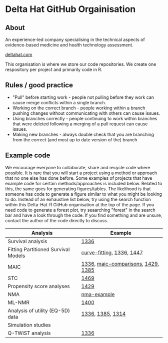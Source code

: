 # Delta Hat GitHub Orgainisation

## About 

An experience-led company specialising in the technical aspects of evidence-based medicine and health technology assessment. 

[deltahat.com](www.deltahat.com)

This organisation is where we store our code repositories. We create one respository per project and primarily code in R. 

## Rules / good practice 

- "Pull" before starting work - people not pulling before they work can cause merge conflicts within a single branch.
- Working on the correct branch - people  working within a branch pushing changes without communicating with others can cause issues.
- Using branches correctly - people continuing to work within branches that were deleted following a merging of a pull request can cause issues.
- Making new branches - always double check that you are branching from the correct (and most up to date version of the) branch

## Example code

We encourage everyone to collaborate, share and recycle code where possible. It is rare that you will start a project using a method or approach that no one else has done before. Some examples of projects that have example code for certain methods/approaches is included below. Related to this, the same goes for generating figures/tables. The likelihood is that someone has code to generate a figure similar to what you might be looking to do. Instead of an exhaustive list below, try using the search function within this Delta-Hat-R GitHub organisation at the top of the page. If you need code to generate a forest plot, try seaarching "forest" in the search bar and have a look through the code. If you find something and are unsure, contact the author of the code directly to discuss.

| **Analysis**                                  | **Example**                                                                                                                                                                                                                     |
|-----------------------------------------------|---------------------------------------------------------------------------------------------------------------------------------------------------------------------------------------------------------------------------------|
| Survival analysis                             | [1336](https://github.com/Delta-Hat-R/1336-Jazz)                                                                                                                                                                          |
| Fitting Partitioned Survival Models           | [curve-fitting](https://github.com/Delta-Hat-R/curve-fitting), [1336](https://github.com/Delta-Hat-R/1336-Jazz), [1447](https://github.com/Delta-Hat-R/1447-daiichi-nsclc)                                   |
| MAIC                                          | [1336](https://github.com/Delta-Hat-R/1336-Jazz), [maic-comparisons](https://github.com/Delta-Hat-R/maic-comparisons), [1429](https://github.com/Delta-Hat-R/1429-merck-propensity), [1385](https://github.com/Delta-Hat-R/1385-biomarin) |
| STC                                           | [1469](https://github.com/Delta-Hat-R/1469-biomarin-achondroplasia)                                                                                                                                     |
| Propensity score analyses                     | [1429](https://github.com/Delta-Hat-R/1429-merck-propensity)                                                                                                                                                  |
| NMA                                           | [nma-example](https://github.com/Delta-Hat-R/nma-example)                                                                                                                                                                      |
| ML-NMR                                        | [1400](https://github.com/Delta-Hat-R/1400-pfizer-migraine)                                                                                                                                                    |
| Analysis of utility (EQ-5D) data              | [1336](https://github.com/Delta-Hat-R/1336-Jazz), [1385](https://github.com/Delta-Hat-R/1385-biomarin), [1314](https://github.com/Delta-Hat-R/1314-data-analysis)                                   |
| Simulation studies                            |                                                                                                                                                                                                                                 |
| Q-TWiST analysis                              | [1336](https://github.com/Delta-Hat-R/1336-Jazz)                                                                                                                                                                          |
  
<!--

**Here are some ideas to get you started:**

🙋‍♀️ A short introduction - what is your organization all about?
🌈 Contribution guidelines - how can the community get involved?
👩‍💻 Useful resources - where can the community find your docs? Is there anything else the community should know?
🍿 Fun facts - what does your team eat for breakfast?
🧙 Remember, you can do mighty things with the power of [Markdown](https://docs.github.com/github/writing-on-github/getting-started-with-writing-and-formatting-on-github/basic-writing-and-formatting-syntax)
-->
